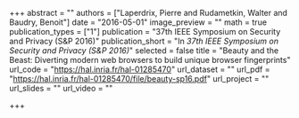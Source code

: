 +++
abstract = ""
authors = ["Laperdrix, Pierre and Rudametkin, Walter and Baudry, Benoit"]
date = "2016-05-01"
image_preview = ""
math = true
publication_types = ["1"]
publication = "37th IEEE Symposium on Security and Privacy (S&P 2016)"
publication_short = "In *37th IEEE Symposium on Security and Privacy (S&P 2016)*"
selected = false
title = "Beauty and the Beast: Diverting modern web browsers to build unique browser fingerprints"
url_code = "https://hal.inria.fr/hal-01285470"
url_dataset = ""
url_pdf = "https://hal.inria.fr/hal-01285470/file/beauty-sp16.pdf"
url_project = ""
url_slides = ""
url_video = ""

+++
